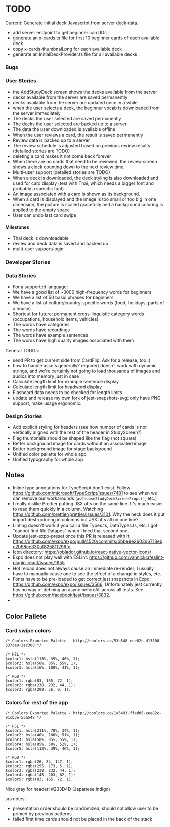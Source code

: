 # TODO

Current: Generate initial deck Javascript from server deck data.

- add server endpoint to get beginner card IDs
- generate an x-cards.ts file for first 10 beginner cards of each available deck
- copy x-cards-thumbnail.png for each available deck
- generate an InitialDeckProvider.ts file for all available decks

### Bugs

### User Stories

- the AddStudyDeck screen shows the decks available from the server
- decks available from the server are saved permanently
- decks available from the server are updated once in a while
- when the user selects a deck, the beginner vocab is downloaded from the server immediately
- The decks the user selected are saved permanently
- The decks the user selected are backed up to a server
- The data the user downloaded is available offline
- When the user reviews a card, the result is saved permanently
- Review data is backed up to a server
- The review schedule is adjusted based on previous review results (detailed stories are TODO)
- deleting a card makes it not come back forever
- When there are no cards that need to be reviewed, the review screen shows a clock counting down to the next review time.
- Multi-user support (detailed stories are TODO)
- When a deck is downloaded, the deck styling is also downloaded and used for card display (test with Thai, which needs a bigger font and probably a specific font)
- An image associated with a card is shown as its background.
- When a card is displayed and the image is too small or too big in one dimension, the picture is scaled gracefully and a background coloring is applied to the empty space
- User can undo last card swipe

#### Milestones

- Thai deck is downloadable
- review and deck data is saved and backed up
- multi-user support/login

### Developer Stories

### Data Stories

- For a supported language:
- We have a good list of ~3000 high-frequency words for beginners
- We have a list of 50 basic phrases for beginners
- We have a list of culture/country-specific words (food, holidays, parts of a house)
- Shortcut for future: permanent cross-linguistic category words (occupations, household items, vehicles)
- The words have categories
- The words have recordings
- The words have example sentences
- The words have high quality images associated with them

General TODOs:

- send PR to get current side from CardFlip. Ask for a release, too :)
- how to handle assets generally? require() doesn't work with dynamic strings, and we're certainly not going to load thousands of images and audios into memory just in case
- Calculate length limit for example sentence display
- Calculate length limit for headword display
- Flashcard data needs to be checked for length limits
- update and release my own fork of jest-snapshots-svg; only have PNG support, make usage ergonomic.

### Design Stories

- Add explicit styling for headers (see how number of cards is not vertically aligned with the rest of the header in StudyScreen?)
- Flag thumbnails should be shaped like the flag (not square)
- Better background image for cards without an associated image
- Better background image for stage background
- Unified color pallette for whole app
- Unified typography for whole app

## Notes

- Inline type annotations for TypeScript don't exist. Follow https://github.com/microsoft/TypeScript/issues/7481 to see when we can remove our workarounds (`asChooseStudyDeckScreenProps()`, etc.)
- I really dislike Prettier putting JSX atts on the same line. It's much easier to read them quickly in a column. Watching https://github.com/prettier/prettier/issues/3101. Why the heck does it put import destructuring in columns but JSX atts all on one line?
- Linting doesn't work if you call a file Types.ts, DataTypes.ts, etc. I got "cannot find file Datapes" when I tried that second one.
- Update jest-expo-preset once this PR is released with it: https://github.com/expo/expo/pull/4520/commits/bbbe9e2603d6713ebc2b98ec330af825811296fd.
- Icon directory: https://oblador.github.io/react-native-vector-icons/
- Expo does not play well with ESLint: https://github.com/yannickcr/eslint-plugin-react/issues/1955
- Hot reload does not always cause an immediate re-render; I usually have to manually cause one to see the effect of a change in styles, etc.
- Fonts have to be pre-loaded to get correct jest snapshots in Expo: https://github.com/expo/expo/issues/3566. Unfortunately jest currently has no way of defining an async beforeAll across all tests. See https://github.com/facebook/jest/issues/3832.
-

## Color Pallete

### Card swipe colors

    /* Coolors Exported Palette - http://coolors.co/53a548-eee82c-d13800-337ca0-3ec300 */

    /* HSL */
    $color1: hsla(113%, 39%, 46%, 1);
    $color2: hsla(58%, 85%, 55%, 1);
    $color3: hsla(16%, 100%, 41%, 1);

    /* RGB */
    $color1: rgba(83, 165, 72, 1);
    $color2: rgba(238, 232, 44, 1);
    $color3: rgba(209, 56, 0, 1);

### Colors for rest of the app

    /* Coolors Exported Palette - http://coolors.co/1a5493-ffad05-eee82c-91cb3e-53a548 */

    /* HSL */
    $color1: hsla(211%, 70%, 34%, 1);
    $color2: hsla(40%, 100%, 51%, 1);
    $color3: hsla(58%, 85%, 55%, 1);
    $color4: hsla(85%, 58%, 52%, 1);
    $color5: hsla(113%, 39%, 46%, 1);

    /* RGB */
    $color1: rgba(26, 84, 147, 1);
    $color2: rgba(255, 173, 5, 1);
    $color3: rgba(238, 232, 44, 1);
    $color4: rgba(145, 203, 62, 1);
    $color5: rgba(83, 165, 72, 1);

Nice gray for header: #233D4D (Japanese Indigo)

srs notes:

- presentation order should be randomized; should not allow user to be primed by previous patterns
- failed first time cards should not be placed in the back of the stack
